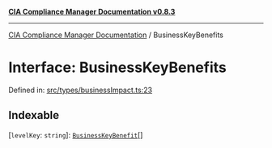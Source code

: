 [**CIA Compliance Manager Documentation v0.8.3**](../README.md)

***

[CIA Compliance Manager Documentation](../globals.md) / BusinessKeyBenefits

# Interface: BusinessKeyBenefits

Defined in: [src/types/businessImpact.ts:23](https://github.com/Hack23/cia-compliance-manager/blob/368d5a1330a94df78d48c65d28962bd0f7cab363/src/types/businessImpact.ts#L23)

## Indexable

\[`levelKey`: `string`\]: [`BusinessKeyBenefit`](../type-aliases/BusinessKeyBenefit.md)[]
